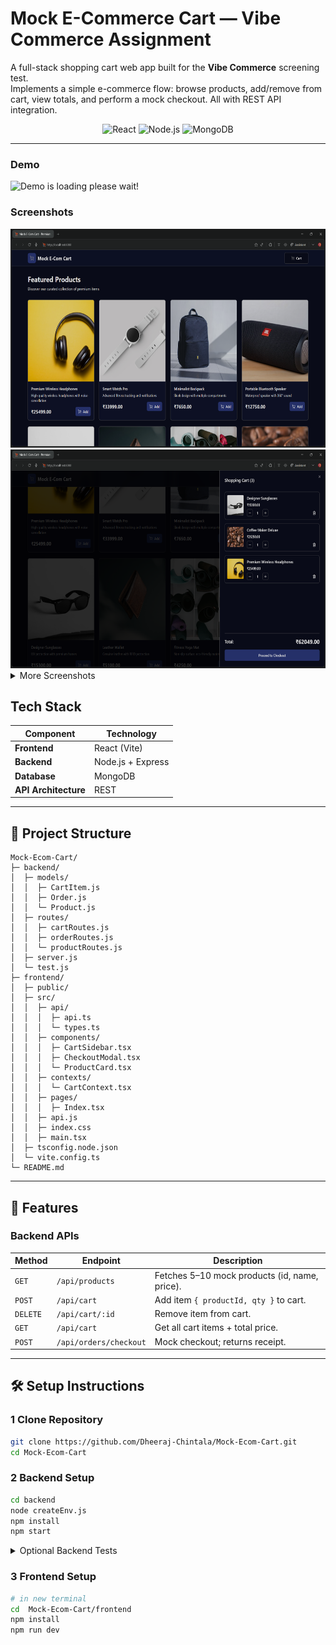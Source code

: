 # Mock E-Commerce Cart — Vibe Commerce Assignment

A full-stack shopping cart web app built for the **Vibe Commerce** screening test.  
Implements a simple e-commerce flow: browse products, add/remove from cart, view totals, and perform a mock checkout. All with REST API integration.

<div align="center">

![React](https://img.shields.io/badge/Frontend-React-blue)
![Node.js](https://img.shields.io/badge/Backend-Node.js-green)
![MongoDB](https://img.shields.io/badge/Database-MongoDB-darkgreen)
  
</div>



---

### Demo 
<img src="frontend/public/screenshots/demo.gif" alt="Demo is loading please wait!" height="500px"/>


### Screenshots

  <img src="frontend/public/screenshots/Screenshot (286).png" height="350px"/>
<img src="frontend/public/screenshots/Screenshot (288).png" height="350px"/>

  <details>
    <summary>More Screenshots</summary>
      <img src="frontend/public/screenshots/Screenshot (287).png" height="350px"/>

  <img src="frontend/public/screenshots/Screenshot (290).png" height="350px"/>
  <img src="frontend/public/screenshots/Screenshot (291).png" height="350px"/>
  </details>


##  Tech Stack

| **Component**       | **Technology**       |
|----------------------|----------------------|
|  **Frontend**      | React (Vite)         |
|  **Backend**       | Node.js + Express    |
|  **Database**      | MongoDB              |
|  **API Architecture** | REST              |

---

## 📂 Project Structure
```
Mock-Ecom-Cart/
├─ backend/
│  ├─ models/
│  │  ├─ CartItem.js
│  │  ├─ Order.js
│  │  └─ Product.js
│  ├─ routes/
│  │  ├─ cartRoutes.js
│  │  ├─ orderRoutes.js
│  │  └─ productRoutes.js
│  ├─ server.js
│  └─ test.js
├─ frontend/
│  ├─ public/
│  ├─ src/
│  │  ├─ api/
│  │  │  ├─ api.ts
│  │  │  └─ types.ts
│  │  ├─ components/
│  │  │  ├─ CartSidebar.tsx
│  │  │  ├─ CheckoutModal.tsx
│  │  │  └─ ProductCard.tsx
│  │  ├─ contexts/
│  │  │  └─ CartContext.tsx
│  │  ├─ pages/
│  │  │  ├─ Index.tsx
│  │  ├─ api.js
│  │  ├─ index.css
│  │  ├─ main.tsx
│  ├─ tsconfig.node.json
│  └─ vite.config.ts
└─ README.md

```



---

## 🧩 Features

### **Backend APIs**

| Method | Endpoint | Description |
|--------|-----------|-------------|
| `GET` | `/api/products` | Fetches 5–10 mock products (id, name, price). |
| `POST` | `/api/cart` | Add item `{ productId, qty }` to cart. |
| `DELETE` | `/api/cart/:id` | Remove item from cart. |
| `GET` | `/api/cart` | Get all cart items + total price. |
| `POST` | `/api/orders/checkout` | Mock checkout; returns receipt. |

---

## 🛠️ Setup Instructions

### 1 Clone Repository
```bash
git clone https://github.com/Dheeraj-Chintala/Mock-Ecom-Cart.git
cd Mock-Ecom-Cart
```
### 2 Backend Setup
```bash
cd backend
node createEnv.js
npm install
npm start
```

<details>
  <summary>Optional Backend Tests</summary>

```bash
# in new terminal
node test.js
```
</details>



### 3 Frontend Setup

```bash
# in new terminal
cd  Mock-Ecom-Cart/frontend
npm install
npm run dev
```






